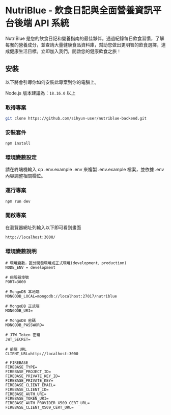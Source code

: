 
# NutriBlue - 飲食日記與全面營養資訊平台後端 API 系統

NutriBlue 是您的飲食日記和營養指南的最佳夥伴。通過紀錄每日飲食習慣，了解每餐的營養成分，並查詢大量健康食品資料庫，幫助您做出更明智的飲食選擇，達成健康生活目標。立即加入我們，開啟您的健康飲食之旅！

## 安裝

以下將會引導你如何安裝此專案到你的電腦上。

Node.js 版本建議為：`18.16.0` 以上

### 取得專案

```bash
git clone https://github.com/sihyun-user/nutriblue-backend.git
```

### 安裝套件

```bash
npm install
```

### 環境變數設定

請在終端機輸入 cp .env.example .env 來複製 .env.example 檔案，並依據 .env 內容調整相關欄位。

### 運行專案

```bash
npm run dev
```

### 開啟專案

在瀏覽器網址列輸入以下即可看到畫面

```bash
http://localhost:3000/
```

### 環境變數說明

```env
# 環境變數，區分開發環境或正式環境(development、production)
NODE_ENV = development

# 伺服器埠號
PORT=3000

# MongoDB 本地端
MONGODB_LOCAL=mongodb://localhost:27017/nutriblue

# MongoDB 正式端
MONGODB_URI=

# MongoDB 密碼
MONGODB_PASSWORD=

# JTW Token 密鑰
JWT_SECRET=

# 前端 URL
CLIENT_URL=http://localhost:3000

# FIREBASE
FIREBASE_TYPE=
FIREBASE_PROJECT_ID=
FIREBASE_PRIVATE_KEY_ID=
FIREBASE_PRIVATE_KEY=
FIREBASE_CLIENT_EMAIL=
FIREBASE_CLIENT_ID=
FIREBASE_AUTH_URI=
FIREBASE_TOKEN_URI=
FIREBASE_AUTH_PROVIDER_X509_CERT_URL=
FIREBASE_CLIENT_X509_CERT_URL=
```
